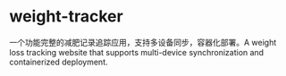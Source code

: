 # weight-tracker
一个功能完整的减肥记录追踪应用，支持多设备同步，容器化部署。A weight loss tracking website that supports multi-device synchronization and containerized deployment.
